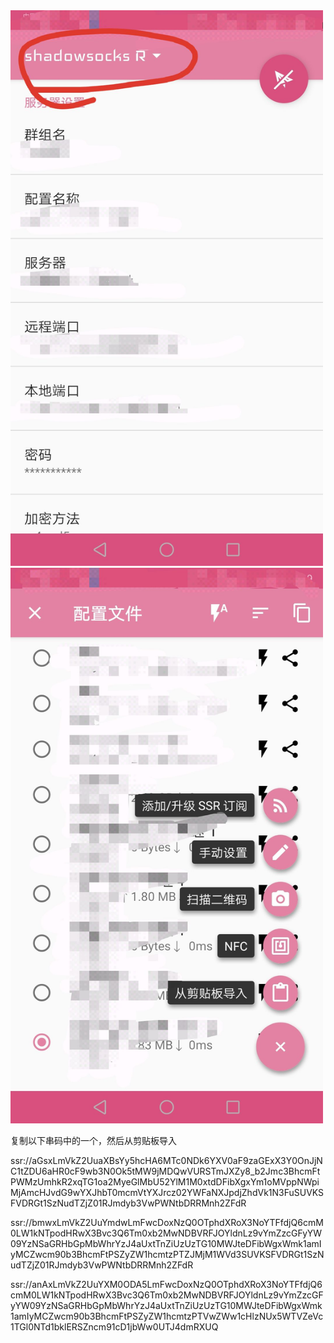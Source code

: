 <img src="1.jpg" width="500">

<img src="2.jpg" width="500">

复制以下串码中的一个，然后从剪贴板导入

ssr://aGsxLmVkZ2UuaXBsYy5hcHA6MTc0NDk6YXV0aF9zaGExX3Y0OnJjNC1tZDU6aHR0cF9wb3N0Ok5tMW9jMDQwVURSTmJXZy8_b2Jmc3BhcmFtPWMzUmhkR2xqTG1oa2MyeGlMbU52YlM1M0xtdDFibXgxYm1oMVppNWpiMjAmcHJvdG9wYXJhbT0mcmVtYXJrcz02YWFaNXJpdjZhdVk1N3FuSUVKSFVDRGt1SzNudTZjZ01RJmdyb3VwPWNtbDRRMnh2ZFdR

ssr://bmwxLmVkZ2UuYmdwLmFwcDoxNzQ0OTphdXRoX3NoYTFfdjQ6cmM0LW1kNTpodHRwX3Bvc3Q6Tm0xb2MwNDBVRFJOYldnLz9vYmZzcGFyYW09YzNSaGRHbGpMbWhrYzJ4aUxtTnZiUzUzTG10MWJteDFibWgxWmk1amIyMCZwcm90b3BhcmFtPSZyZW1hcmtzPTZJMjM1WVd3SUVKSFVDRGt1SzNudTZjZ01RJmdyb3VwPWNtbDRRMnh2ZFdR

ssr://anAxLmVkZ2UuYXM0ODA5LmFwcDoxNzQ0OTphdXRoX3NoYTFfdjQ6cmM0LW1kNTpodHRwX3Bvc3Q6Tm0xb2MwNDBVRFJOYldnLz9vYmZzcGFyYW09YzNSaGRHbGpMbWhrYzJ4aUxtTnZiUzUzTG10MWJteDFibWgxWmk1amIyMCZwcm90b3BhcmFtPSZyZW1hcmtzPTVwZWw1cHlzNUx5WTVZeVc1TGl0NTd1bklERSZncm91cD1jbWw0UTJ4dmRXUQ

